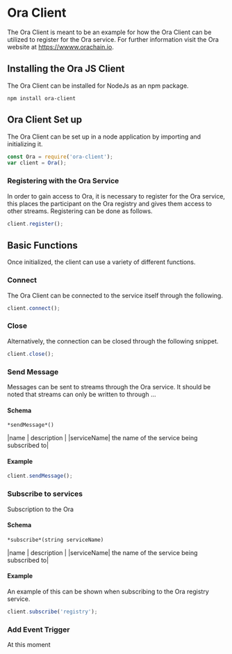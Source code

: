 # Ora Client

The Ora Client is meant to be an example for how the Ora Client can be utilized to register
for the Ora service. For further information visit the Ora website at https://wwww.orachain.io.

## Installing the Ora JS Client
The Ora Client can be installed for NodeJs as an npm package.

```
npm install ora-client
```

## Ora Client Set up

The Ora Client can be set up in a node application by importing and initializing it.

```javascript
const Ora = require('ora-client');
var client = Ora();
```

### Registering with the Ora Service
In order to gain access to Ora, it is necessary to register for the Ora service, this
places the participant on the Ora registry and gives them access to other streams.
Registering can be done as follows.

```javascript
client.register();
```


## Basic Functions
Once initialized, the client can use a variety of different functions.

### Connect
The Ora Client can be connected to the service itself through the following.

```javascript
client.connect();
```

### Close
Alternatively, the connection can be closed through the following snippet.

```javascript
client.close();
```

### Send Message
Messages can be sent to streams through the Ora service. It should be noted that
streams can only be written to through ...

#### Schema
```
*sendMessage*()
```

|name | description |
|serviceName| the name of the service being subscribed to|


#### Example

```javascript
client.sendMessage();
```

### Subscribe to services
Subscription to the Ora

#### Schema
```
*subscribe*(string serviceName)
```

|name | description |
|serviceName| the name of the service being subscribed to|

#### Example
An example of this can be shown when subscribing to the Ora registry service.

```javascript
client.subscribe('registry');
```

### Add Event Trigger
At this moment
